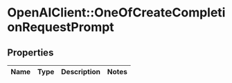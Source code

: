 # OpenAIClient::OneOfCreateCompletionRequestPrompt

## Properties
Name | Type | Description | Notes
------------ | ------------- | ------------- | -------------

